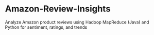 # Amazon-Review-Insights
Analyze Amazon product reviews using Hadoop MapReduce (Java) and Python for sentiment, ratings, and trends
